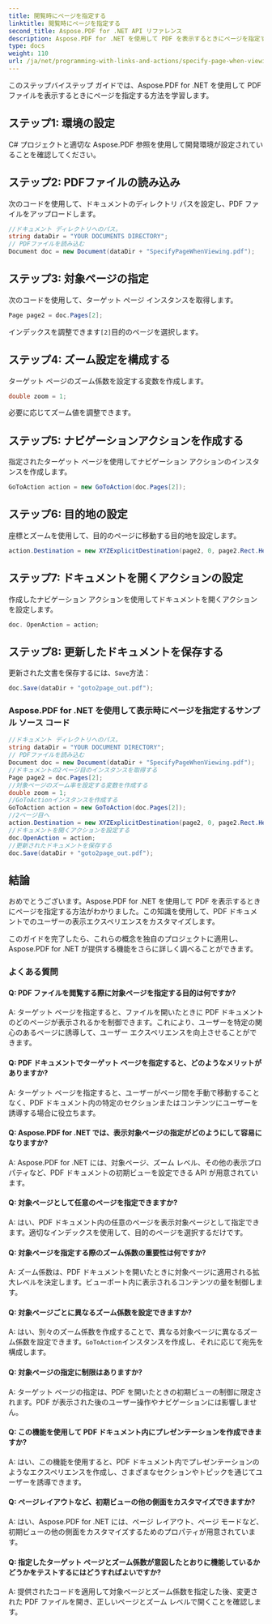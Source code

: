 ```yaml
---
title: 閲覧時にページを指定する
linktitle: 閲覧時にページを指定する
second_title: Aspose.PDF for .NET API リファレンス
description: Aspose.PDF for .NET を使用して PDF を表示するときにページを指定する方法を学習します。
type: docs
weight: 110
url: /ja/net/programming-with-links-and-actions/specify-page-when-viewing/
---
```

このステップバイステップ ガイドでは、Aspose.PDF for .NET を使用して PDF ファイルを表示するときにページを指定する方法を学習します。

## ステップ1: 環境の設定

C# プロジェクトと適切な Aspose.PDF 参照を使用して開発環境が設定されていることを確認してください。

## ステップ2: PDFファイルの読み込み

次のコードを使用して、ドキュメントのディレクトリ パスを設定し、PDF ファイルをアップロードします。

```csharp
//ドキュメント ディレクトリへのパス。
string dataDir = "YOUR DOCUMENTS DIRECTORY";
// PDFファイルを読み込む
Document doc = new Document(dataDir + "SpecifyPageWhenViewing.pdf");
```

## ステップ3: 対象ページの指定

次のコードを使用して、ターゲット ページ インスタンスを取得します。

```csharp
Page page2 = doc.Pages[2];
```

インデックスを調整できます`[2]`目的のページを選択します。

## ステップ4: ズーム設定を構成する

ターゲット ページのズーム係数を設定する変数を作成します。

```csharp
double zoom = 1;
```

必要に応じてズーム値を調整できます。

## ステップ5: ナビゲーションアクションを作成する

指定されたターゲット ページを使用してナビゲーション アクションのインスタンスを作成します。

```csharp
GoToAction action = new GoToAction(doc.Pages[2]);
```

## ステップ6: 目的地の設定

座標とズームを使用して、目的のページに移動する目的地を設定します。

```csharp
action.Destination = new XYZExplicitDestination(page2, 0, page2.Rect.Height, zoom);
```

## ステップ7: ドキュメントを開くアクションの設定

作成したナビゲーション アクションを使用してドキュメントを開くアクションを設定します。

```csharp
doc. OpenAction = action;
```

## ステップ8: 更新したドキュメントを保存する

更新された文書を保存するには、`Save`方法：

```csharp
doc.Save(dataDir + "goto2page_out.pdf");
```

### Aspose.PDF for .NET を使用して表示時にページを指定するサンプル ソース コード 
```csharp
//ドキュメント ディレクトリへのパス。
string dataDir = "YOUR DOCUMENT DIRECTORY";
// PDFファイルを読み込む
Document doc = new Document(dataDir + "SpecifyPageWhenViewing.pdf");
//ドキュメントの2ページ目のインスタンスを取得する
Page page2 = doc.Pages[2];
//対象ページのズーム率を設定する変数を作成する
double zoom = 1;
//GoToActionインスタンスを作成する
GoToAction action = new GoToAction(doc.Pages[2]);
//2ページ目へ
action.Destination = new XYZExplicitDestination(page2, 0, page2.Rect.Height, zoom);
//ドキュメントを開くアクションを設定する
doc.OpenAction = action;
//更新されたドキュメントを保存する
doc.Save(dataDir + "goto2page_out.pdf");
```

## 結論

おめでとうございます。Aspose.PDF for .NET を使用して PDF を表示するときにページを指定する方法がわかりました。この知識を使用して、PDF ドキュメントでのユーザーの表示エクスペリエンスをカスタマイズします。

このガイドを完了したら、これらの概念を独自のプロジェクトに適用し、Aspose.PDF for .NET が提供する機能をさらに詳しく調べることができます。

### よくある質問 

#### Q: PDF ファイルを閲覧する際に対象ページを指定する目的は何ですか?

A: ターゲット ページを指定すると、ファイルを開いたときに PDF ドキュメントのどのページが表示されるかを制御できます。これにより、ユーザーを特定の関心のあるページに誘導して、ユーザー エクスペリエンスを向上させることができます。

#### Q: PDF ドキュメントでターゲット ページを指定すると、どのようなメリットがありますか?

A: ターゲット ページを指定すると、ユーザーがページ間を手動で移動することなく、PDF ドキュメント内の特定のセクションまたはコンテンツにユーザーを誘導する場合に役立ちます。

#### Q: Aspose.PDF for .NET では、表示対象ページの指定がどのようにして容易になりますか?

A: Aspose.PDF for .NET には、対象ページ、ズーム レベル、その他の表示プロパティなど、PDF ドキュメントの初期ビューを設定できる API が用意されています。

#### Q: 対象ページとして任意のページを指定できますか?

A: はい、PDF ドキュメント内の任意のページを表示対象ページとして指定できます。適切なインデックスを使用して、目的のページを選択するだけです。

#### Q: 対象ページを指定する際のズーム係数の重要性は何ですか?

A: ズーム係数は、PDF ドキュメントを開いたときに対象ページに適用される拡大レベルを決定します。ビューポート内に表示されるコンテンツの量を制御します。

#### Q: 対象ページごとに異なるズーム係数を設定できますか?

A: はい、別々のズーム係数を作成することで、異なる対象ページに異なるズーム係数を設定できます。`GoToAction`インスタンスを作成し、それに応じて宛先を構成します。

#### Q: 対象ページの指定に制限はありますか?

A: ターゲット ページの指定は、PDF を開いたときの初期ビューの制御に限定されます。PDF が表示された後のユーザー操作やナビゲーションには影響しません。

#### Q: この機能を使用して PDF ドキュメント内にプレゼンテーションを作成できますか?

A: はい、この機能を使用すると、PDF ドキュメント内でプレゼンテーションのようなエクスペリエンスを作成し、さまざまなセクションやトピックを通じてユーザーを誘導できます。

#### Q: ページレイアウトなど、初期ビューの他の側面をカスタマイズできますか?

A: はい、Aspose.PDF for .NET には、ページ レイアウト、ページ モードなど、初期ビューの他の側面をカスタマイズするためのプロパティが用意されています。

#### Q: 指定したターゲット ページとズーム係数が意図したとおりに機能しているかどうかをテストするにはどうすればよいですか?

A: 提供されたコードを適用して対象ページとズーム係数を指定した後、変更された PDF ファイルを開き、正しいページとズーム レベルで開くことを確認します。